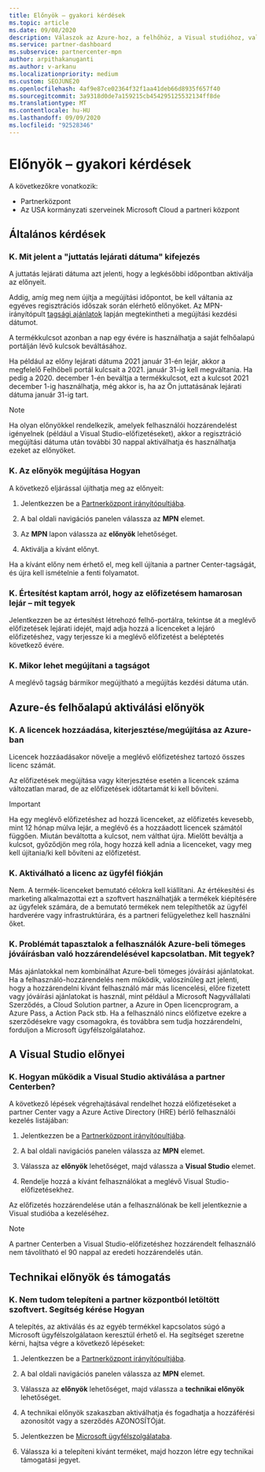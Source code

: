 ```yaml
---
title: Előnyök – gyakori kérdések
ms.topic: article
ms.date: 09/08/2020
description: Válaszok az Azure-hoz, a felhőhöz, a Visual studióhoz, valamint a technikai és támogatási előnyökhöz kapcsolódó licencek lejáratával, megújításával és aktiválásával kapcsolatos kérdésekre
ms.service: partner-dashboard
ms.subservice: partnercenter-mpn
author: arpithakanuganti
ms.author: v-arkanu
ms.localizationpriority: medium
ms.custom: SEOJUNE20
ms.openlocfilehash: 4af9e87ce02364f32f1aa41deb66d8935f657f40
ms.sourcegitcommit: 3a9318d0de7a159215cb454295125532134ff8de
ms.translationtype: MT
ms.contentlocale: hu-HU
ms.lasthandoff: 09/09/2020
ms.locfileid: "92528346"
---
```

# <a name="benefits-faq"></a>Előnyök – gyakori kérdések

A következőkre vonatkozik:

- Partnerközpont
- Az USA kormányzati szerveinek Microsoft Cloud a partneri központ

## <a name="general-questions"></a>Általános kérdések

### <a name="q-what-does-benefit-expiry-date-mean"></a>K. Mit jelent a "juttatás lejárati dátuma" kifejezés

A juttatás lejárati dátuma azt jelenti, hogy a legkésőbbi időpontban aktiválja az előnyeit.

Addig, amíg meg nem újítja a megújítási időpontot, be kell váltania az egyéves regisztrációs időszak során elérhető előnyöket. Az MPN-irányítópult [tagsági ajánlatok](https://partner.microsoft.com/dashboard/mpn/offers) lapján megtekintheti a megújítási kezdési dátumot.

A termékkulcsot azonban a nap egy évére is használhatja a saját felhőalapú portálján lévő kulcsok beváltásához.

Ha például az előny lejárati dátuma 2021 január 31-én lejár, akkor a megfelelő Felhőbeli portál kulcsait a 2021. január 31-ig kell megváltania. Ha pedig a 2020. december 1-én beváltja a termékkulcsot, ezt a kulcsot 2021 december 1-ig használhatja, még akkor is, ha az Ön juttatásának lejárati dátuma január 31-ig tart.

>[!NOTE]
>Ha olyan előnyökkel rendelkezik, amelyek felhasználói hozzárendelést igényelnek (például a Visual Studio-előfizetéseket), akkor a regisztráció megújítási dátuma után további 30 nappal aktiválhatja és használhatja ezeket az előnyöket.

### <a name="q-how-do-i-renew-my-benefits"></a>K. Az előnyök megújítása Hogyan

A következő eljárással újíthatja meg az előnyeit:

1. Jelentkezzen be a [Partnerközpont irányítópultjába](https://partner.microsoft.com/dashboard/).

2. A bal oldali navigációs panelen válassza az **MPN** elemet.

3. Az **MPN** lapon válassza az **előnyök** lehetőséget.

4. Aktiválja a kívánt előnyt.

Ha a kívánt előny nem érhető el, meg kell újítania a partner Center-tagságát, és újra kell ismételnie a fenti folyamatot.

### <a name="q-i-received-a-notification-informing-me-that-my-subscription-is-expiring-soon---what-should-i-do"></a>K. Értesítést kaptam arról, hogy az előfizetésem hamarosan lejár – mit tegyek

Jelentkezzen be az értesítést létrehozó felhő-portálra, tekintse át a meglévő előfizetések lejárati idejét, majd adja hozzá a licenceket a lejáró előfizetéshez, vagy terjessze ki a meglévő előfizetést a beléptetés következő évére.

### <a name="q-when-can-i-renew-my-membership"></a>K. Mikor lehet megújítani a tagságot

A meglévő tagság bármikor megújítható a megújítás kezdési dátuma után.

## <a name="azure-and-cloud-activation-benefits"></a>Azure-és felhőalapú aktiválási előnyök

### <a name="q-how-does-adding-extendingrenewing-licenses-work-on-azure"></a>K. A licencek hozzáadása, kiterjesztése/megújítása az Azure-ban

Licencek hozzáadásakor növelje a meglévő előfizetéshez tartozó összes licenc számát.

Az előfizetések megújítása vagy kiterjesztése esetén a licencek száma változatlan marad, de az előfizetések időtartamát ki kell bővíteni.

>[!IMPORTANT]
>Ha egy meglévő előfizetéshez ad hozzá licenceket, az előfizetés kevesebb, mint 12 hónap múlva lejár, a meglévő és a hozzáadott licencek számától függően. Miután beváltotta a kulcsot, nem válthat újra. Mielőtt beváltja a kulcsot, győződjön meg róla, hogy hozzá kell adnia a licenceket, vagy meg kell újítania/ki kell bővíteni az előfizetést.

### <a name="q-can-i-activate-the-license-on-my-customers-account"></a>K. Aktiválható a licenc az ügyfél fiókján

Nem. A termék-licenceket bemutató célokra kell kiállítani. Az értékesítési és marketing alkalmazottai ezt a szoftvert használhatják a termékek kiépítésére az ügyfelek számára, de a bemutató termékek nem telepíthetők az ügyfél hardverére vagy infrastruktúrára, és a partneri felügyelethez kell használni őket.

### <a name="q-im-having-trouble-assigning-users-in-azure-bulk-credit-what-should-i-do"></a>K. Problémát tapasztalok a felhasználók Azure-beli tömeges jóváírásban való hozzárendelésével kapcsolatban. Mit tegyek?

Más ajánlatokkal nem kombinálhat Azure-beli tömeges jóváírási ajánlatokat. Ha a felhasználó-hozzárendelés nem működik, valószínűleg azt jelenti, hogy a hozzárendelni kívánt felhasználó már más licencelési, előre fizetett vagy jóváírási ajánlatokat is használ, mint például a Microsoft Nagyvállalati Szerződés, a Cloud Solution partner, a Azure in Open licencprogram, a Azure Pass, a Action Pack stb. Ha a felhasználó nincs előfizetve ezekre a szerződésekre vagy csomagokra, és továbbra sem tudja hozzárendelni, forduljon a Microsoft ügyfélszolgálatahoz.

## <a name="visual-studio-benefits"></a>A Visual Studio előnyei

### <a name="q-how-does-visual-studio-activation-work-in-partner-center"></a>K. Hogyan működik a Visual Studio aktiválása a partner Centerben?

A következő lépések végrehajtásával rendelhet hozzá előfizetéseket a partner Center vagy a Azure Active Directory (HRE) bérlő felhasználói kezelés listájában:

1. Jelentkezzen be a [Partnerközpont irányítópultjába](https://partner.microsoft.com/dashboard/).

2. A bal oldali navigációs panelen válassza az **MPN** elemet.

3. Válassza az **előnyök** lehetőséget, majd válassza a **Visual Studio** elemet.

4. Rendelje hozzá a kívánt felhasználókat a meglévő Visual Studio-előfizetésekhez.

Az előfizetés hozzárendelése után a felhasználónak be kell jelentkeznie a Visual studióba a kezeléséhez.

>[!Note]
> A partner Centerben a Visual Studio-előfizetéshez hozzárendelt felhasználó nem távolítható el 90 nappal az eredeti hozzárendelés után.

## <a name="technical-benefits-and-support"></a>Technikai előnyök és támogatás

### <a name="q-i-cant-install-the-software-i-downloaded-from-partner-center-how-do-i-get-help"></a>K. Nem tudom telepíteni a partner központból letöltött szoftvert. Segítség kérése Hogyan

A telepítés, az aktiválás és az egyéb termékkel kapcsolatos súgó a Microsoft ügyfélszolgálataon keresztül érhető el. Ha segítséget szeretne kérni, hajtsa végre a következő lépéseket:

1. Jelentkezzen be a [Partnerközpont irányítópultjába](https://partner.microsoft.com/dashboard/).

2. A bal oldali navigációs panelen válassza az **MPN** elemet.

3. Válassza az **előnyök** lehetőséget, majd válassza a **technikai előnyök** lehetőséget.

4. A technikai előnyök szakaszban aktiválhatja és fogadhatja a hozzáférési azonosítót vagy a szerződés AZONOSÍTÓját.

5. Jelentkezzen be [Microsoft ügyfélszolgálataba](https://support.microsoft.com/supportforbusiness/productselection).

6. Válassza ki a telepíteni kívánt terméket, majd hozzon létre egy technikai támogatási jegyet.
